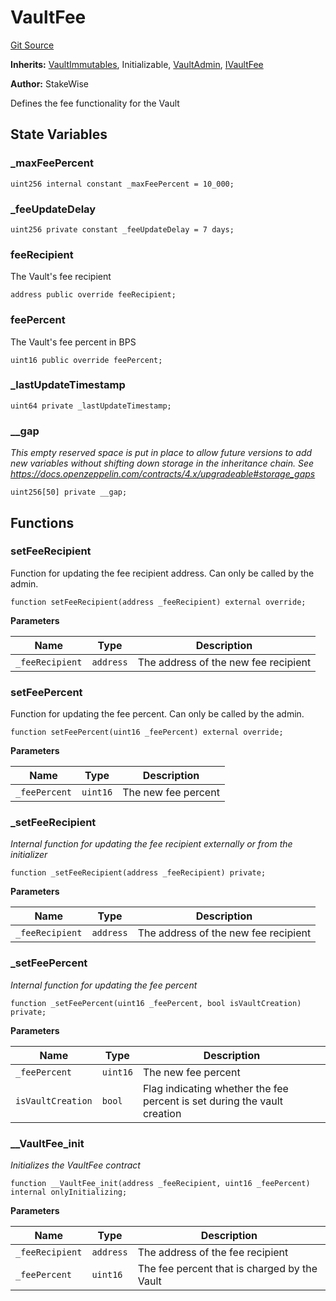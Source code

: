 # VaultFee
[Git Source](https://github.com/stakewise/v3-core/blob/c4059a64871829ca60ea58f054baf8eb13d3572a/contracts/vaults/modules/VaultFee.sol)

**Inherits:**
[VaultImmutables](/contracts/vaults/modules/VaultImmutables.sol/abstract.VaultImmutables.md), Initializable, [VaultAdmin](/contracts/vaults/modules/VaultAdmin.sol/abstract.VaultAdmin.md), [IVaultFee](/contracts/interfaces/IVaultFee.sol/interface.IVaultFee.md)

**Author:**
StakeWise

Defines the fee functionality for the Vault


## State Variables
### _maxFeePercent

```solidity
uint256 internal constant _maxFeePercent = 10_000;
```


### _feeUpdateDelay

```solidity
uint256 private constant _feeUpdateDelay = 7 days;
```


### feeRecipient
The Vault's fee recipient


```solidity
address public override feeRecipient;
```


### feePercent
The Vault's fee percent in BPS


```solidity
uint16 public override feePercent;
```


### _lastUpdateTimestamp

```solidity
uint64 private _lastUpdateTimestamp;
```


### __gap
*This empty reserved space is put in place to allow future versions to add new
variables without shifting down storage in the inheritance chain.
See https://docs.openzeppelin.com/contracts/4.x/upgradeable#storage_gaps*


```solidity
uint256[50] private __gap;
```


## Functions
### setFeeRecipient

Function for updating the fee recipient address. Can only be called by the admin.


```solidity
function setFeeRecipient(address _feeRecipient) external override;
```
**Parameters**

|Name|Type|Description|
|----|----|-----------|
|`_feeRecipient`|`address`|The address of the new fee recipient|


### setFeePercent

Function for updating the fee percent. Can only be called by the admin.


```solidity
function setFeePercent(uint16 _feePercent) external override;
```
**Parameters**

|Name|Type|Description|
|----|----|-----------|
|`_feePercent`|`uint16`|The new fee percent|


### _setFeeRecipient

*Internal function for updating the fee recipient externally or from the initializer*


```solidity
function _setFeeRecipient(address _feeRecipient) private;
```
**Parameters**

|Name|Type|Description|
|----|----|-----------|
|`_feeRecipient`|`address`|The address of the new fee recipient|


### _setFeePercent

*Internal function for updating the fee percent*


```solidity
function _setFeePercent(uint16 _feePercent, bool isVaultCreation) private;
```
**Parameters**

|Name|Type|Description|
|----|----|-----------|
|`_feePercent`|`uint16`|The new fee percent|
|`isVaultCreation`|`bool`|Flag indicating whether the fee percent is set during the vault creation|


### __VaultFee_init

*Initializes the VaultFee contract*


```solidity
function __VaultFee_init(address _feeRecipient, uint16 _feePercent) internal onlyInitializing;
```
**Parameters**

|Name|Type|Description|
|----|----|-----------|
|`_feeRecipient`|`address`|The address of the fee recipient|
|`_feePercent`|`uint16`|The fee percent that is charged by the Vault|


